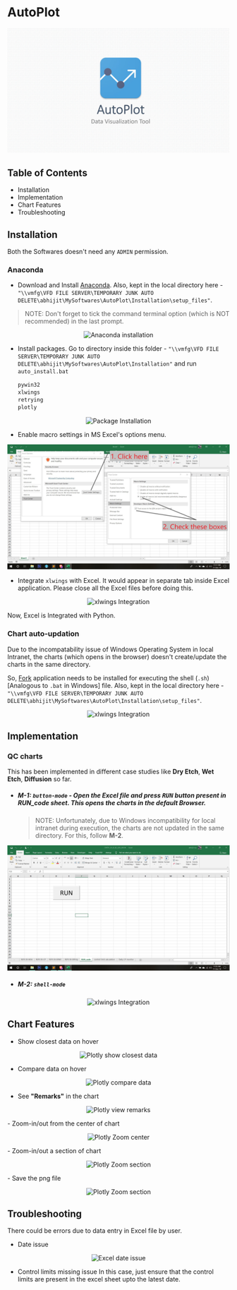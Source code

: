 # AutoPlot

<p align="center">
  <img src="../images/autoplot_wallpaper.jpg" alt="AutoPlot Wallpaper" width="" height="">
</p>

<div style="page-break-after: always;"></div>

## Table of Contents

- Installation
- Implementation
- Chart Features
- Troubleshooting

<div style="page-break-after: always;"></div>

## Installation

Both the Softwares doesn't need any `ADMIN` permission.

### Anaconda

- Download and Install [Anaconda](https://www.anaconda.com/distribution/#download-section). Also, kept in the local directory here - `"\\vmfg\VFD FILE SERVER\TEMPORARY JUNK AUTO DELETE\abhijit\MySoftwares\AutoPlot\Installation\setup_files"`.

> NOTE: Don't forget to tick the command terminal option (which is NOT recommended) in the last prompt.

<p align="center">
  <img src="../videos/anaconda_installation.gif" alt="Anaconda installation" width="" height="">
</p>

- Install packages. Go to directory inside this folder - `"\\vmfg\VFD FILE SERVER\TEMPORARY JUNK AUTO DELETE\abhijit\MySoftwares\AutoPlot\Installation"` and run `auto_install.bat`
  ```markdown
  pywin32
  xlwings
  retrying
  plotly
  ```

<p align="center">
  <img src="../videos/package_installation.gif" alt="Package Installation" width="" height="">
</p>

- Enable macro settings in MS Excel's options menu.
<p align="center">
  <img src="../images/excel_options.jpg" alt="Package Installation" width="" height="">
</p>

- Integrate `xlwings` with Excel. It would appear in separate tab inside Excel application. Please close all the Excel files before doing this.
<p align="center">
  <img src="../videos/xlwings_integration.gif" alt="xlwings Integration" width="" height="">
</p>

Now, Excel is Integrated with Python.

### Chart auto-updation

Due to the incompatability issue of Windows Operating System in local Intranet, the charts (which opens in the browser) doesn't create/update the charts in the same directory.

So, [Fork](https://git-fork.com/) application needs to be installed for executing the shell (`.sh`) [Analogous to `.bat` in Windows] file. Also, kept in the local directory here - `"\\vmfg\VFD FILE SERVER\TEMPORARY JUNK AUTO DELETE\abhijit\MySoftwares\AutoPlot\Installation\setup_files"`.

<p align="center">
  <img src="../videos/sh_open.gif" alt="xlwings Integration" width="" height="">
</p>

<div style="page-break-after: always;"></div>

## Implementation

### QC charts

This has been implemented in different case studies like **Dry Etch**, **Wet Etch**, **Diffusion** so far.

- ##### M-1: `button-mode` - Open the Excel file and press <kbd>RUN</kbd> button present in **RUN_code** sheet. This opens the charts in the default Browser.

  > NOTE: Unfortunately, due to Windows incompatibility for local intranet during execution, the charts are not updated in the same directory. For this, follow **M-2**.

<p align="center">
  <img src="../images/run_click.jpg" alt="xlwings Integration" width="" height="">
</p>

- ##### M-2: `shell-mode`

<p align="center">
  <img src="../videos/run_sh.gif" alt="xlwings Integration" width="" height="">
</p>

<!-- ### Control limits calculation -->
<!-- ### Wafer Map -->

<div style="page-break-after: always;"></div>

## Chart Features

- Show closest data on hover
<p align="center">
  <img src="../videos/plotly_show_closest_data.gif" alt="Plotly show closest data" width="" height="">
</p>

- Compare data on hover
<p align="center">
  <img src="../videos/plotly_compare_data_on_hover.gif" alt="Plotly compare data" width="" height="">
</p>

- See **"Remarks"** in the chart
<p align="center">
  <img src="../videos/plotly_view_remarks.gif" alt="Plotly view remarks" width="" height="">
</p>
- Zoom-in/out from the center of chart
<p align="center">
  <img src="../videos/plotly_zoom_center.gif" alt="Plotly Zoom center" width="" height="">
</p>
- Zoom-in/out a section of chart
<p align="center">
  <img src="../videos/plotly_zoom_section.gif" alt="Plotly Zoom section" width="" height="">
</p>
- Save the png file
<p align="center">
  <img src="../videos/plotly_save_chart.gif" alt="Plotly Zoom section" width="" height="">
</p>

<div style="page-break-after: always;"></div>

## Troubleshooting

There could be errors due to data entry in Excel file by user.

- Date issue
<p align="center">
  <img src="../videos/date_issue.gif" alt="Excel date issue" width="" height="">
</p>

- Control limits missing issue
  In this case, just ensure that the control limits are present in the excel sheet upto the latest date.

<div style="page-break-after: always;"></div>
